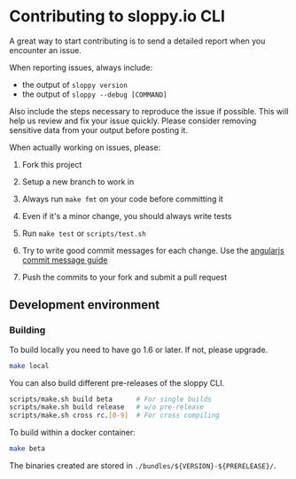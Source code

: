 # Contributing to sloppy.io CLI

A great way to start contributing is to send a detailed report when you encounter an issue.

When reporting issues, always include:
* the output of `sloppy version`
* the output of `sloppy --debug [COMMAND]`

Also include the steps necessary to reproduce the issue if possible. This will help us review and fix your issue quickly.
Please consider removing sensitive data from your output before posting it.

When actually working on issues, please:

1. Fork this project

2. Setup a new branch to work in

3. Always run `make fmt` on your code before committing it

4. Even if it's a minor change, you should always write tests

5. Run `make test` or `scripts/test.sh`

6. Try to write good commit messages for each change. Use the [angularjs commit message guide](https://gist.github.com/stephenparish/9941e89d80e2bc58a153)

7. Push the commits to your fork and submit a pull request

## Development environment

### Building

To build locally you need to have go 1.6 or later. If not, please upgrade.

```sh
make local
```

You can also build different pre-releases of the sloppy CLI.
```sh
scripts/make.sh build beta      # For single builds
scripts/make.sh build release   # w/o pre-release
scripts/make.sh cross rc.[0-9]  # For cross compiling
```

To build within a docker container:
```sh
make beta
```
The binaries created are stored in `./bundles/${VERSION}-${PRERELEASE}/`.